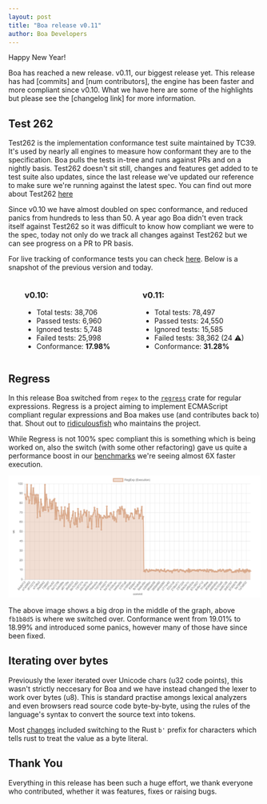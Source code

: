 ```yaml
---
layout: post
title: "Boa release v0.11"
author: Boa Developers
---
```


Happy New Year!

Boa has reached a new release. v0.11, our biggest release yet.
This release has had [commits] and [num contributors], the engine has been faster and more compliant since v0.10. What we have here are some of the highlights but please see the [changelog link] for more information.

## Test 262

Test262 is the implementation conformance test suite maintained by TC39. It's used by nearly all engines to measure how conformant they are to the specification. Boa pulls the tests in-tree and runs against PRs and on a nightly basis. Test262 doesn't sit still, changes and features get added to te test suite also updates, since the last release we've updated our reference to make sure we're running against the latest spec. You can find out more about Test262 [here](https://github.com/tc39/test262)

Since v0.10 we have almost doubled on spec conformance, and reduced panics from hundreds to less than 50. A year ago Boa didn't even track itself against Test262 so it was difficult to know how compliant we were to the spec, today not only do we track all changes against Test262 but we can see progress on a PR to PR basis.

For live tracking of conformance tests you can check [here](https://boa-dev.github.io/boa/test262/). Below is a snapshot of the previous version and today.

<div class="row" style="display: flex; justify-content: space-around;">
        <section class="col-md-4" style="" id="version-latest"><div class="card"><div class="card-body"><h3>v0.10:</h3><ul class="list-group list-group-flush"><li class="list-group-item">Total tests: <span class="total-tests">38,706</span></li><li class="list-group-item">Passed tests: <span class="passed-tests">6,960</span></li><li class="list-group-item">Ignored tests: <span class="ignored-tests">5,748</span></li><li class="list-group-item">Failed tests: <span class="failed-tests">25,998</span></li><li class="list-group-item">Conformance: <b>17.98%</b></li></ul><div class="info-link"><a class="card-link" href="#"><span class="info-link"></span></a></div></div></div></section>
        <section class="col-md-4" style="" id="master-latest"><div class="card"><div class="card-body"><h3>v0.11:</h3><ul class="list-group list-group-flush"><li class="list-group-item">Total tests: <span class="total-tests">78,497</span></li><li class="list-group-item">Passed tests: <span class="passed-tests">24,550</span></li><li class="list-group-item">Ignored tests: <span class="ignored-tests">15,585</span></li><li class="list-group-item">Failed tests: <span class="failed-tests">38,362 (24 ⚠)</span></li><li class="list-group-item">Conformance: <b>31.28%</b></li></ul><div class="info-link"><a class="card-link" href="#"><span class="info-link"></span></a></div></div></div></section>
        <section class="col-md-4" style="display: none" id="old-versions"></section>
</div>

## Regress

In this release Boa switched from `regex` to the [`regress`](https://github.com/ridiculousfish/regress) crate for regular expressions. Regress is a project aiming to implement ECMAScript compliant regular expressions and Boa makes use (and contributes back to) that. Shout out to [ridiculousfish](https://github.com/ridiculousfish) who maintains the project.

While Regress is not 100% spec compliant this is something which is being worked on, also the switch (with some other refactoring) gave us quite a performance boost in our [benchmarks](https://boa-dev.github.io/boa/dev/bench/) we're seeing almost 6X faster execution.

<picture>
    <source srcset="/images/2021-09-11/regex-bench-dark.png" media="(prefers-color-scheme: dark)">
    <img src="/images/2021-09-11/regex-bench-white.png">
</picture>

The above image shows a big drop in the middle of the graph, above `fb1b8d5` is where we switched over. Conformance went from 19.01% to 18.99% and introduced some panics, however many of those have since been fixed.

## Iterating over bytes

Previously the lexer iterated over Unicode chars (u32 code points), this wasn't strictly neccesary for Boa and we have instead changed the lexer to work over bytes (u8). This is standard practise amongs lexical analyzers and even browsers read source code byte-by-byte, using the rules of the language's syntax to convert the source text into tokens.

Most [changes](https://github.com/boa-dev/boa/pull/915/files) included switching to the Rust `b'` prefix for characters which tells rust to treat the value as a byte literal.

## Thank You

Everything in this release has been such a huge effort, we thank everyone who contributed, whether it was features, fixes or raising bugs.
